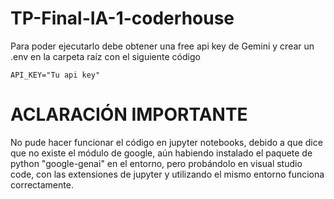 # TP-Final-IA-1-coderhouse

Para poder ejecutarlo debe obtener una free api key de Gemini y crear un .env en la carpeta raíz con el siguiente código

`API_KEY="Tu api key"`

# ACLARACIÓN IMPORTANTE

No pude hacer funcionar el código en jupyter notebooks, debido a que dice que no existe el módulo de google, aún habiendo instalado el paquete de python "google-genai" en el entorno, pero probándolo en visual studio code, con las extensiones de jupyter y utilizando el mismo entorno funciona correctamente.
